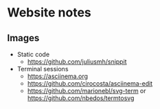 # Website notes

## Images
* Static code
  * https://github.com/juliusmh/snippit
* Terminal sessions
  * https://asciinema.org
  * https://github.com/cirocosta/asciinema-edit
  * https://github.com/marionebl/svg-term or https://github.com/nbedos/termtosvg
